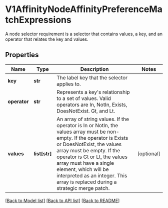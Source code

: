 # V1AffinityNodeAffinityPreferenceMatchExpressions

A node selector requirement is a selector that contains values, a key, and an operator that relates the key and values.
## Properties
Name | Type | Description | Notes
------------ | ------------- | ------------- | -------------
**key** | **str** | The label key that the selector applies to. | 
**operator** | **str** | Represents a key&#39;s relationship to a set of values. Valid operators are In, NotIn, Exists, DoesNotExist. Gt, and Lt. | 
**values** | **list[str]** | An array of string values. If the operator is In or NotIn, the values array must be non-empty. If the operator is Exists or DoesNotExist, the values array must be empty. If the operator is Gt or Lt, the values array must have a single element, which will be interpreted as an integer. This array is replaced during a strategic merge patch. | [optional] 

[[Back to Model list]](../README.md#documentation-for-models) [[Back to API list]](../README.md#documentation-for-api-endpoints) [[Back to README]](../README.md)


